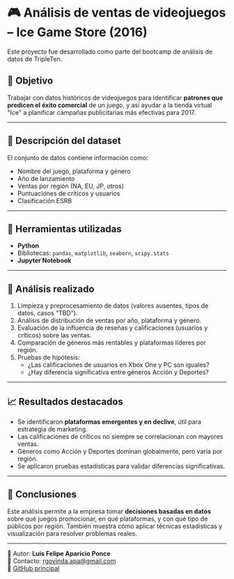 # 🎮 Análisis de ventas de videojuegos – Ice Game Store (2016)

Este proyecto fue desarrollado como parte del bootcamp de análisis de datos de TripleTen.

## 🎯 Objetivo

Trabajar con datos históricos de videojuegos para identificar **patrones que predicen el éxito comercial** de un juego, y así ayudar a la tienda virtual "Ice" a planificar campañas publicitarias más efectivas para 2017.

---

## 📁 Descripción del dataset

El conjunto de datos contiene información como:

- Nombre del juego, plataforma y género
- Año de lanzamiento
- Ventas por región (NA, EU, JP, otros)
- Puntuaciones de críticos y usuarios
- Clasificación ESRB

---

## 🧰 Herramientas utilizadas

- **Python**  
- Bibliotecas: `pandas`, `matplotlib`, `seaborn`, `scipy.stats`  
- **Jupyter Notebook**

---

## 🔎 Análisis realizado

1. Limpieza y preprocesamiento de datos (valores ausentes, tipos de datos, casos “TBD”).
2. Análisis de distribución de ventas por año, plataforma y género.
3. Evaluación de la influencia de reseñas y calificaciones (usuarios y críticos) sobre las ventas.
4. Comparación de géneros más rentables y plataformas líderes por región.
5. Pruebas de hipótesis:
   - ¿Las calificaciones de usuarios en Xbox One y PC son iguales?
   - ¿Hay diferencia significativa entre géneros Acción y Deportes?

---

## 📈 Resultados destacados

- Se identificaron **plataformas emergentes y en declive**, útil para estrategia de marketing.
- Las calificaciones de críticos no siempre se correlacionan con mayores ventas.
- Géneros como Acción y Deportes dominan globalmente, pero varía por región.
- Se aplicaron pruebas estadísticas para validar diferencias significativas.

---

## 🧠 Conclusiones

Este análisis permite a la empresa tomar **decisiones basadas en datos** sobre qué juegos promocionar, en qué plataformas, y con qué tipo de públicos por región. También muestra cómo aplicar técnicas estadísticas y visualización para resolver problemas reales.

---

📂 Autor: **Luis Felipe Aparicio Ponce**  
📧 Contacto: [rgovinda.apa@gmail.com](mailto:rgovinda.apa@gmail.com)  
🔗 [GitHub principal](https://github.com/apapipe108)
